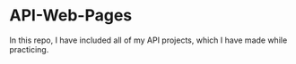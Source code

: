 # API-Web-Pages
In this repo, I have included all of my API projects, which I have made while practicing.
